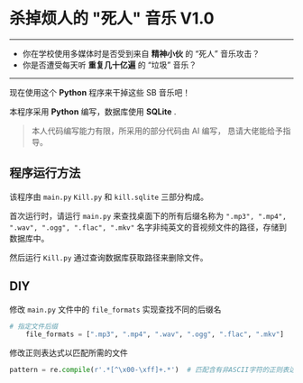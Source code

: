 # **杀掉烦人的 "死人" 音乐  V1.0**

------

- 你在学校使用多媒体时是否受到来自 **精神小伙** 的 “死人” 音乐攻击？
- 你是否遭受每天听 **重复几十亿遍** 的 “垃圾” 音乐？

------

现在使用这个  **Python**  程序来干掉这些 SB 音乐吧！

本程序采用   **Python**  编写，数据库使用  **SQLite**  .

> 本人代码编写能力有限，所采用的部分代码由 AI 编写， 恳请大佬能给予指导。



## 程序运行方法

该程序由 `main.py` `Kill.py` 和 `kill.sqlite` 三部分构成。

首次运行时，请运行  `main.py`  来查找桌面下的所有后缀名称为 `".mp3", ".mp4", ".wav", ".ogg", ".flac", ".mkv"` 名字非纯英文的音视频文件的路径，存储到数据库中。

然后运行 `Kill.py` 通过查询数据库获取路径来删除文件。



## DIY

修改 `main.py` 文件中的 `file_formats` 实现查找不同的后缀名

```python
# 指定文件后缀
    file_formats = [".mp3", ".mp4", ".wav", ".ogg", ".flac", ".mkv"]
```

修改正则表达式以匹配所需的文件

```python
pattern = re.compile(r'.*[^\x00-\xff]+.*')  # 匹配含有非ASCII字符的正则表达式
```

